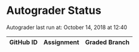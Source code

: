 # Autograder Status
Autograder last run at: October 14, 2018 at 12:40

| GitHub ID | Assignment | Graded Branch |
|-----------|------------|---------------|
